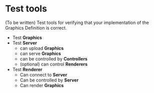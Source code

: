 # Test tools

(To be written) Test tools for verifying that your implementation of the Graphics Definition is correct.


* Test **Graphics**
* Test **Server**
  * can upload **Graphics**
  * can serve **Graphics**
  * can be controlled by **Controllers**
  * (optional) can control **Renderers**
* Test **Renderer**
  * Can connect to **Server**
  * Can be controlled by **Server**
  * Can render **Graphics**
